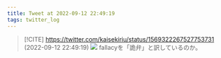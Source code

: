 ```yaml
---
title: Tweet at 2022-09-12 22:49:19
tags: twitter_log
---
```


> [!CITE] https://twitter.com/kaisekiriu/status/1569322267527753731 (2022-09-12 22:49:19)
> ![](https://twitter.com/kaisekiriu/status/1569322267527753731)
> fallacyを「詭弁」と訳しているのか。
